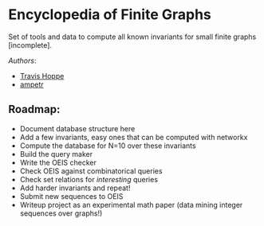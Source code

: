 Encyclopedia of Finite Graphs
=============================

Set of tools and data to compute all known invariants for small finite graphs [incomplete].


*Authors*:

+ [Travis Hoppe](https://github.com/thoppe)
+ [ampetr](https://github.com/ampetr) 


## Roadmap:

+ Document database structure here
+ Add a few invariants, easy ones that can be computed with networkx
+ Compute the database for N=10 over these invariants
+ Build the query maker
+ Write the OEIS checker
+ Check OEIS against combinatorical queries
+ Check set relations for _interesting_ queries
+ Add harder invariants and repeat!
+ Submit new sequences to OEIS
+ Writeup project as an experimental math paper (data mining integer sequences over graphs!)